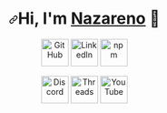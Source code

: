 <h1 align="center" tabindex="-1" dir="auto"><a id="user-content-hi-im-Nazareno-" class="anchor" aria-hidden="true" href="#hi-im-Nazareno-"><svg class="octicon octicon-link" viewBox="0 0 16 16" version="1.1" width="16" height="16" aria-hidden="true"><path d="m7.775 3.275 1.25-1.25a3.5 3.5 0 1 1 4.95 4.95l-2.5 2.5a3.5 3.5 0 0 1-4.95 0 .751.751 0 0 1 .018-1.042.751.751 0 0 1 1.042-.018 1.998 1.998 0 0 0 2.83 0l2.5-2.5a2.002 2.002 0 0 0-2.83-2.83l-1.25 1.25a.751.751 0 0 1-1.042-.018.751.751 0 0 1-.018-1.042Zm-4.69 9.64a1.998 1.998 0 0 0 2.83 0l1.25-1.25a.751.751 0 0 1 1.042.018.751.751 0 0 1 .018 1.042l-1.25 1.25a3.5 3.5 0 1 1-4.95-4.95l2.5-2.5a3.5 3.5 0 0 1 4.95 0 .751.751 0 0 1-.018 1.042.751.751 0 0 1-1.042.018 1.998 1.998 0 0 0-2.83 0l-2.5 2.5a1.998 1.998 0 0 0 0 2.83Z"></path></svg></a>Hi, I'm <a href="https://nrios.vercel.app/" rel="nofollow">Nazareno</a> <g-emoji class="g-emoji" alias="wave" fallback-src="https://github.githubassets.com/images/icons/emoji/unicode/1f44b.png">👋</g-emoji></h1>

<p align="center" dir="auto">
  <a href="https://github.com/NazarenoRios">
    <themed-picture data-catalyst-inline="true" data-catalyst=""><picture>
      <source media="(prefers-color-scheme: light),(prefers-color-scheme: dark)" srcset="https://camo.githubusercontent.com/fb34c11547340351f4016ff584064dfb6c7a8b5cd98dc8e040b368f61d0d79a0/68747470733a2f2f63646e2e73696d706c6569636f6e732e6f72672f6769746875622f7768697465" data-canonical-src="https://cdn.simpleicons.org/github/white" class="source-dark">
      <img alt="GitHub" title="GitHub" height="48" width="48" src="https://camo.githubusercontent.com/4ad0a6efa176989883dfe66791c9ca48ed3e9099d7a13b100359c56ebd9eb601/68747470733a2f2f63646e2e73696d706c6569636f6e732e6f72672f676974687562" data-canonical-src="https://cdn.simpleicons.org/github" style="visibility:visible;max-width:100%;"></picture></themed-picture></a>
  <a href="https://www.linkedin.com/in/nazareno-rios/" rel="nofollow">
    <img alt="LinkedIn" title="LinkedIn" height="48" width="48" src="https://camo.githubusercontent.com/00974afc84e6984c98cb5c971879e88b31387aa90f1f91795586266a48d2ed88/68747470733a2f2f63646e2e73696d706c6569636f6e732e6f72672f6c696e6b6564696e" data-canonical-src="https://cdn.simpleicons.org/linkedin" style="max-width: 100%;"></a>
  <a href="https://wa.me/+5492216567792" rel="nofollow">
    <img alt="npm" title="npm" height="48" width="48" src="https://i.imgur.com/DQ9Pfub.png" data-canonical-src="https://cdn.simpleicons.org/npm" style="max-width: 100%;"></a>
</p>

<p align="center" dir="auto">
  <a href="https://discord.gg/sMPEpheTBE" rel="nofollow">
    <img alt="Discord" title="Discord" height="48" width="48" src="https://camo.githubusercontent.com/98eef00fa2e5a2db274d8695fa77ab1bd190b59493b62707352e6579b5186026/68747470733a2f2f63646e2e73696d706c6569636f6e732e6f72672f646973636f7264" data-canonical-src="https://cdn.simpleicons.org/discord" style="max-width: 100%;"></a>
  <a href="https://www.threads.net/@peterthehan" rel="nofollow">
    <themed-picture data-catalyst-inline="true" data-catalyst=""><picture>
      <source media="not all" srcset="https://camo.githubusercontent.com/f2b7f8e42754a2b97f6945e587585c210ae861e68e774d50f11e943b6e78c202/68747470733a2f2f63646e2e73696d706c6569636f6e732e6f72672f746872656164732f7768697465" data-canonical-src="https://cdn.simpleicons.org/threads/white" class="source-dark source-light">
      <img alt="Threads" title="Threads" height="48" width="48" src="https://camo.githubusercontent.com/0983f0f17c58b1634551b0469a3b03d7b4b869aca29e9dd9f05233aef4e6ed8c/68747470733a2f2f63646e2e73696d706c6569636f6e732e6f72672f74687265616473" data-canonical-src="https://cdn.simpleicons.org/threads" style="visibility:visible;max-width:100%;"></picture></themed-picture></a>
  <a href="https://www.youtube.com/@nan7s" rel="nofollow">
    <img alt="YouTube" title="YouTube" height="48" width="48" src="https://camo.githubusercontent.com/49016b3e10a42311ae32711f44e5062f8785491e90314f276446f4010e538b7a/68747470733a2f2f63646e2e73696d706c6569636f6e732e6f72672f796f7574756265" data-canonical-src="https://cdn.simpleicons.org/youtube" style="max-width: 100%;"></a>
</p>
